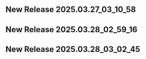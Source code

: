 ## New Release 2025.03.27_03_10_58
## New Release 2025.03.28_02_59_16
## New Release 2025.03.28_03_02_45
